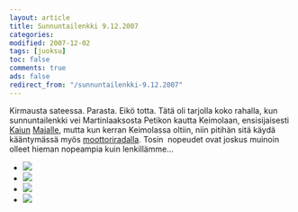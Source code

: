 ```yaml
--- 
layout: article 
title: Sunnuntailenkki 9.12.2007 
categories: 
modified: 2007-12-02 
tags: [juoksu]
toc: false 
comments: true 
ads: false 
redirect_from: "/sunnuntailenkki-9.12.2007" 
--- 
```


Kirmausta sateessa. Parasta. Eikö totta. Tätä oli tarjolla koko rahalla,
kun sunnuntailenkki vei Martinlaaksosta Petikon kautta Keimolaan,
ensisijaisesti [Kaiun](http://www.keimolankaiku.fi/)
[Majalle](http://www.keimolankaiku.fi/keimolan_kaiun_maja.htm), mutta
kun kerran Keimolassa oltiin, niin pitihän sitä käydä kääntymässä myös
[moottoriradalla](http://fi.wikipedia.org/wiki/Keimolan_moottorirata).
Tosin  nopeudet ovat joskus muinoin olleet hieman nopeampia kuin
lenkillämme...

<div class="image-gallery">

-   [![](/Media/Default/ImageGalleries/sunnuntailenkki-9.12.2007/Thumbnails/lenkki%20001.jpg)](/Media/Default/ImageGalleries/sunnuntailenkki-9.12.2007/lenkki%20001.jpg)
-   [![](/Media/Default/ImageGalleries/sunnuntailenkki-9.12.2007/Thumbnails/lenkki%20002.jpg)](/Media/Default/ImageGalleries/sunnuntailenkki-9.12.2007/lenkki%20002.jpg)
-   [![](/Media/Default/ImageGalleries/sunnuntailenkki-9.12.2007/Thumbnails/lenkki%20003.jpg)](/Media/Default/ImageGalleries/sunnuntailenkki-9.12.2007/lenkki%20003.jpg)
-   [![](/Media/Default/ImageGalleries/sunnuntailenkki-9.12.2007/Thumbnails/lenkki%20004.jpg)](/Media/Default/ImageGalleries/sunnuntailenkki-9.12.2007/lenkki%20004.jpg)

</div>
